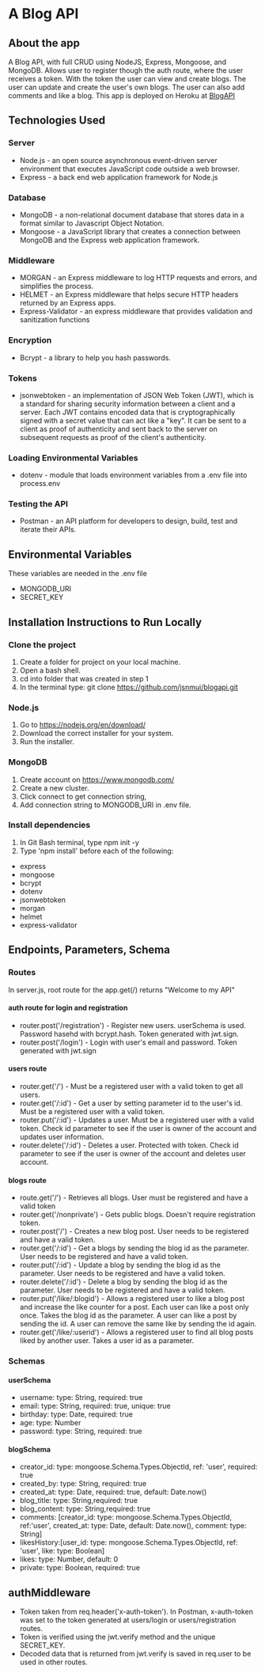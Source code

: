
#  A Blog API
## About the app
A Blog API, with full CRUD using NodeJS, Express, Mongoose, and MongoDB.  Allows user to register though the auth route, where the user receives a token.  With the token the user can view and create blogs.  The user can update and create the user's own blogs.  The user can also add comments and like a blog.
This app is deployed on Heroku at [BlogAPI](https://jmui-blog.herokuapp.com/ "BlogAPI")
 

## Technologies Used
### Server
* Node.js - an open source asynchronous event-driven server environment that executes JavaScript code outside a web browser. 
* Express - a back end web application framework for Node.js

### Database 
* MongoDB - a non-relational document database that stores data in a format similar to Javascript Object Notation.
* Mongoose - a JavaScript library that creates a connection between MongoDB and the Express web application framework.

### Middleware
* MORGAN  - an Express middleware to log HTTP requests and errors, and simplifies the process.
* HELMET  - an Express middleware that helps secure HTTP headers returned by an Express apps.
* Express-Validator - an express middleware that provides validation and sanitization functions

### Encryption
* Bcrypt  - a library to help you hash passwords.

### Tokens
* jsonwebtoken - an implementation of JSON Web Token (JWT), which is a standard for sharing security information between a client and a server. Each JWT contains encoded data that is cryptographically signed with a secret value that can act like a "key". It can be sent to a client as proof of authenticity and sent back to the server on subsequent requests as proof of the client's authenticity.

### Loading Environmental Variables
* dotenv - module that loads environment variables from a .env file into process.env

### Testing the API
* Postman - an API platform for developers to design, build, test and iterate their APIs.

## Environmental Variables
These variables are needed in the .env file
* MONGODB_URI
* SECRET_KEY

## Installation Instructions to Run Locally

### Clone the project 
1. Create a folder for project on your local machine.
2. Open a bash shell.
3. cd into folder that was created in step 1
3. In the terminal type: git clone https://github.com/jsnmui/blogapi.git 

### Node.js
1. Go to https://nodejs.org/en/download/
2. Download the correct installer for your system.
3. Run the installer.

### MongoDB
1. Create account on https://www.mongodb.com/
2. Create a new cluster.
3. Click connect to get connection string,
4. Add connection string to MONGODB_URI in .env file.

### Install dependencies
1. In Git Bash terminal, type npm init -y
2. Type 'npm install' before each of the following:
* express
* mongoose
* bcrypt
* dotenv
* jsonwebtoken
* morgan
* helmet
* express-validator

## Endpoints, Parameters, Schema
### Routes
In server.js, root route for the app.get(/) returns "Welcome to my API"

#### auth route for login and registration
* router.post('/registration') - Register new users. userSchema is used. Password hasehd with bcrypt.hash. Token generated with jwt.sign. 
* router.post('/login') - Login with user's email and password. Token generated with jwt.sign

#### users route
* router.get('/') - Must be a registered user with a valid token to get all users.
* router.get('/:id') - Get a user by setting parameter id to the user's id. Must be a registered user with a valid token.
* router.put('/:id') - Updates a user. Must be a registered user with a valid token. Check id parameter to see if the user is owner of the account and updates user information. 
* router.delete('/:id') - Deletes a user.  Protected with token. Check id parameter to see if the user is owner of the account and deletes user account.


#### blogs route
* route.get('/') - Retrieves all blogs. User must be registered and have a valid token
* router.get('/nonprivate') - Gets public blogs. Doesn't require registration token.
* router.post('/') - Creates a new blog post. User needs to be registered and have a valid token.
* router.get('/:id') - Get a blogs by sending the blog id as the parameter. User needs to be registered and have a valid token.
* router.put('/:id') - Update a blog by sending the blog id as the parameter. User needs to be registered and have a valid token.
* router.delete('/:id') - Delete a blog by sending the blog id as the parameter. User needs to be registered and have a valid token.
* router.put('/like/:blogid') - Allows a registered user to like a blog post and increase the like counter for a post.  Each user can like a post only once. Takes the blog id as the parameter. A user can like a post by sending the id. A user can remove the same like by sending the id again. 
* router.get('/like/:userid') - Allows a registered user to find all blog posts liked by another user. Takes a user id as a parameter. 

### Schemas
#### userSchema
* username: type: String, required: true
* email: type: String, required: true, unique: true
* birthday: type: Date, required: true
* age:  type: Number
* password: type: String, required: true

#### blogSchema
* creator_id: type: mongoose.Schema.Types.ObjectId, ref: 'user', required: true 
* created_by: type: String, required: true
* created_at: type: Date, required: true, default: Date.now()
* blog_title: type: String,required: true
* blog_content: type: String,required: true
* comments: [creator_id: type: mongoose.Schema.Types.ObjectId, ref:'user', created_at: type: Date, default: Date.now(), comment: type: String]
* likesHistory:[user_id: type: mongoose.Schema.Types.ObjectId, ref: 'user', like: type: Boolean]
* likes: type: Number, default: 0
* private: type: Boolean, required: true
    
## authMiddleware
* Token taken from req.header('x-auth-token'). In Postman, x-auth-token was set to the token generated at users/login or users/registration routes.
* Token is verified using the jwt.verify method and the unique SECRET_KEY.
* Decoded data that is returned from jwt.verify is saved in req.user to be used in other routes.
  
